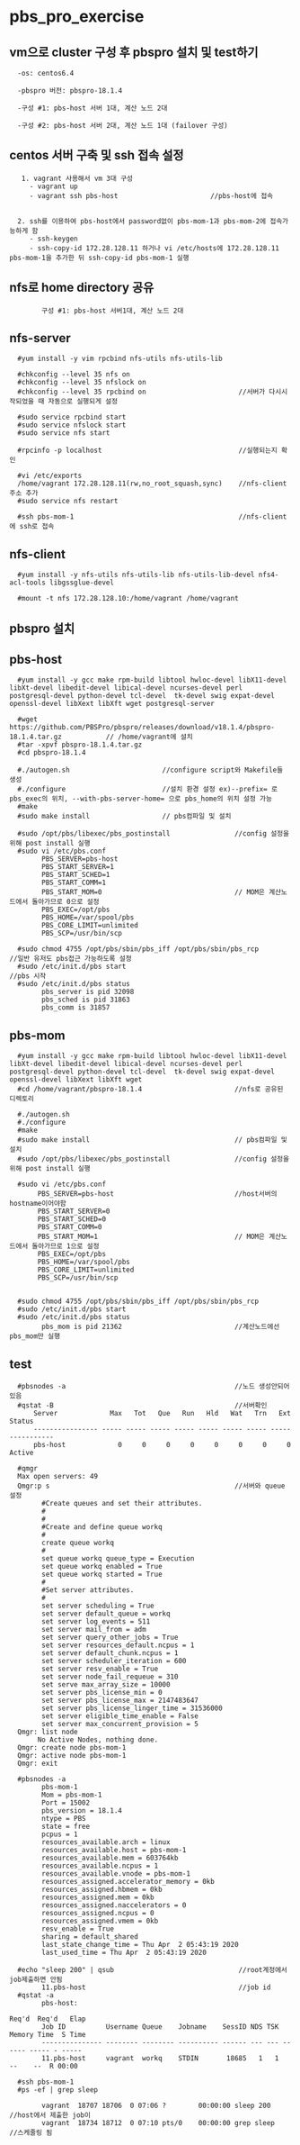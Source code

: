 ﻿# pbs_pro_exercise
vm으로 cluster 구성 후 pbspro 설치 및 test하기
------------------------------------------------------------------------------------------------------------------------------------
      -os: centos6.4

      -pbspro 버전: pbspro-18.1.4

      -구성 #1: pbs-host 서버 1대, 계산 노드 2대

      -구성 #2: pbs-host 서버 2대, 계산 노드 1대 (failover 구성)


   centos 서버 구축 및 ssh 접속 설정
   ------------------------------------------------------------------------------------------------------------------------------------
       1. vagrant 사용해서 vm 3대 구성
         - vagrant up
         - vagrant ssh pbs-host                       //pbs-host에 접속


      2. ssh를 이용하여 pbs-host에서 password없이 pbs-mom-1과 pbs-mom-2에 접속가능하게 함
         - ssh-keygen
         - ssh-copy-id 172.28.128.11 하거나 vi /etc/hosts에 172.28.128.11 pbs-mom-1을 추가한 뒤 ssh-copy-id pbs-mom-1 실행
   
   
   
   
   
   nfs로 home directory 공유
   ------------------------------------------------------------------------------------------------------------------------------------
            구성 #1: pbs-host 서버1대, 계산 노드 2대



   nfs-server 
   ----------
      #yum install -y vim rpcbind nfs-utils nfs-utils-lib

      #chkconfig --level 35 nfs on
      #chkconfig --level 35 nfslock on
      #chkconfig --level 35 rpcbind on                       //서버가 다시시작되었을 때 자동으로 실행되게 설정

      #sudo service rpcbind start
      #sudo service nfslock start
      #sudo service nfs start 

      #rpcinfo -p localhost                                  //실행되는지 확인

      #vi /etc/exports
      /home/vagrant 172.28.128.11(rw,no_root_squash,sync)    //nfs-client주소 추가
      #sudo service nfs restart

      #ssh pbs-mom-1                                         //nfs-client에 ssh로 접속




   nfs-client
   ----------
      #yum install -y nfs-utils nfs-utils-lib nfs-utils-lib-devel nfs4-acl-tools libgssglue-devel 

      #mount -t nfs 172.28.128.10:/home/vagrant /home/vagrant 




   pbspro 설치
   ------------------------------------------------------------------------------------------------------------------------------------
   pbs-host
   --------

      #yum install -y gcc make rpm-build libtool hwloc-devel libX11-devel libXt-devel libedit-devel libical-devel ncurses-devel perl            postgresql-devel python-devel tcl-devel  tk-devel swig expat-devel openssl-devel libXext libXft wget postgresql-server

      #wget https://github.com/PBSPro/pbspro/releases/download/v18.1.4/pbspro-18.1.4.tar.gz           // /home/vagrant에 설치
      #tar -xpvf pbspro-18.1.4.tar.gz
      #cd pbspro-18.1.4

      #./autogen.sh                       //configure script와 Makefile들 생성
      #./configure                        //설치 환경 설정 ex)--prefix= 로 pbs_exec의 위치, --with-pbs-server-home= 으로 pbs_home의 위치 설정 가능
      #make
      #sudo make install                  // pbs컴파일 및 설치

      #sudo /opt/pbs/libexec/pbs_postinstall                //config 설정을 위해 post install 실행
      #sudo vi /etc/pbs.conf
            PBS_SERVER=pbs-host 
            PBS_START_SERVER=1        
            PBS_START_SCHED=1
            PBS_START_COMM=1
            PBS_START_MOM=0                                 // MOM은 계산노드에서 돌아가므로 0으로 설정
            PBS_EXEC=/opt/pbs  
            PBS_HOME=/var/spool/pbs
            PBS_CORE_LIMIT=unlimited
            PBS_SCP=/usr/bin/scp

      #sudo chmod 4755 /opt/pbs/sbin/pbs_iff /opt/pbs/sbin/pbs_rcp                  //일반 유저도 pbs접근 가능하도록 설정
      #sudo /etc/init.d/pbs start                                                   //pbs 시작
      #sudo /etc/init.d/pbs status
            pbs_server is pid 32098
            pbs_sched is pid 31863
            pbs_comm is 31857




pbs-mom
-------
      #yum install -y gcc make rpm-build libtool hwloc-devel libX11-devel libXt-devel libedit-devel libical-devel ncurses-devel perl            postgresql-devel python-devel tcl-devel  tk-devel swig expat-devel openssl-devel libXext libXft wget
      #cd /home/vagrant/pbspro-18.1.4                       //nfs로 공유된 디렉토리

      #./autogen.sh
      #./configure
      #make
      #sudo make install                                    // pbs컴파일 및 설치
      #sudo /opt/pbs/libexec/pbs_postinstall                //config 설정을 위해 post install 실행

      #sudo vi /etc/pbs.conf
           PBS_SERVER=pbs-host                              //host서버의 hostname이어야함
           PBS_START_SERVER=0         
           PBS_START_SCHED=0
           PBS_START_COMM=0
           PBS_START_MOM=1                                  // MOM은 계산노드에서 돌아가므로 1으로 설정
           PBS_EXEC=/opt/pbs  
           PBS_HOME=/var/spool/pbs
           PBS_CORE_LIMIT=unlimited
           PBS_SCP=/usr/bin/scp
   
   
      #sudo chmod 4755 /opt/pbs/sbin/pbs_iff /opt/pbs/sbin/pbs_rcp
      #sudo /etc/init.d/pbs start
      #sudo /etc/init.d/pbs status
            pbs_mom is pid 21362                            //계산노드에선 pbs_mom만 실행




test
------------------------------------------------------------------------------------------------------------------------------------

      #pbsnodes -a                                          //노드 생성안되어있음
      #qstat -B                                             //서버확인
          Server             Max   Tot   Que   Run   Hld   Wat   Trn   Ext Status
          ---------------- ----- ----- ----- ----- ----- ----- ----- ----- -----------
          pbs-host             0     0     0     0     0     0     0     0 Active

      #qmgr
      Max open servers: 49
      Qmgr:p s                                              //서버와 queue 설정
            #Create queues and set their attributes.
            #
            #
            #Create and define queue workq
            #
            create queue workq
            #
            set queue workq queue_type = Execution
            set queue workq enabled = True
            set queue workq started = True
            #
            #Set server attributes.
            #
            set server scheduling = True
            set server default_queue = workq
            set server log_events = 511
            set server mail_from = adm
            set server query_other_jobs = True
            set server resources_default.ncpus = 1
            set server default_chunk.ncpus = 1
            set server scheduler_iteration = 600
            set server resv_enable = True
            set server node_fail_requeue = 310
            set serve max_array_size = 10000
            set server pbs_license_min = 0
            set server pbs_license_max = 2147483647
            set server pbs_license_linger_time = 31536000
            set server eligible_time_enable = False
            set server max_concurrent_provision = 5
      Qmgr: list node
           No Active Nodes, nothing done.
      Qmgr: create node pbs-mom-1
      Qmgr: active node pbs-mom-1
      Qmgr: exit

      #pbsnodes -a
            pbs-mom-1
            Mom = pbs-mom-1    
            Port = 15002    
            pbs_version = 18.1.4     
            ntype = PBS     
            state = free     
            pcpus = 1    
            resources_available.arch = linux    
            resources_available.host = pbs-mom-1    
            resources_available.mem = 603764kb    
            resources_available.ncpus = 1    
            resources_available.vnode = pbs-mom-1   
            resources_assigned.accelerator_memory = 0kb   
            resources_assigned.hbmem = 0kb  
            resources_assigned.mem = 0kb     
            resources_assigned.naccelerators = 0     
            resources_assigned.ncpus = 0   
            resources_assigned.vmem = 0kb     
            resv_enable = True    
            sharing = default_shared    
            last_state_change_time = Thu Apr  2 05:43:19 2020   
            last_used_time = Thu Apr  2 05:43:19 2020
     
      #echo "sleep 200" | qsub                               //root계정에서 job제출하면 안됨
            11.pbs-host                                      //job id
      #qstat -a
            pbs-host:
                                                                        Req'd  Req'd   Elap
            Job ID          Username Queue    Jobname    SessID NDS TSK Memory Time  S Time
            --------------- -------- -------- ---------- ------ --- --- ------ ----- - -----
            11.pbs-host     vagrant  workq    STDIN       18685   1   1    --    --  R 00:00

      #ssh pbs-mom-1
      #ps -ef | grep sleep

            vagrant  18707 18706  0 07:06 ?        00:00:00 sleep 200               //host에서 제출한 job이 
            vagrant  18734 18712  0 07:10 pts/0    00:00:00 grep sleep              //스케줄링 됨
